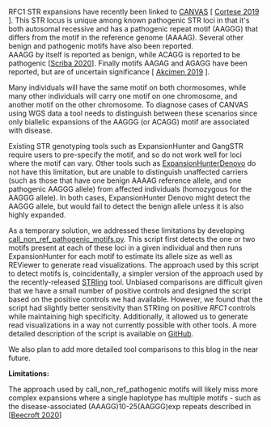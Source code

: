 RFC1 STR expansions have recently been linked to [CANVAS](https://www.omim.org/entry/614575) [ [Cortese 2019](https://pubmed.ncbi.nlm.nih.gov/30926972/) ].
This STR locus is unique among known pathogenic STR loci in that it's both autosomal recessive and has a pathogenic repeat motif (AAGGG) 
that differs from the motif in the reference genome (AAAAG). Several other benign and pathogenic motifs have also been reported.   
AAAGG by itself is reported as benign, while ACAGG is reported to be pathogenic [[Scriba 2020](https://pubmed.ncbi.nlm.nih.gov/33103729/)]. 
Finally motifs AAGAG and AGAGG have been reported, but are of uncertain significance [ [Akcimen 2019](https://pubmed.ncbi.nlm.nih.gov/31824583/) ].

Many individuals will have the same motif on both chormosomes, while many other individuals will carry one motif on one chromosome, and another motif on the other chromosome. To diagnose cases of CANVAS using WGS data a tool needs to distinguish between these scenarios since only biallelic expansions of the AAGGG (or ACAGG) motif are associated with disease. 

Existing STR genotyping tools such as ExpansionHunter and GangSTR require users to pre-specify the motif, and so do not work well for loci where the motif can vary. Other tools such as [ExpansionHunterDenovo](https://genomebiology.biomedcentral.com/articles/10.1186/s13059-020-02017-z) do not have this limitation, but are unable to distinguish unaffected carriers (such as those that have one benign AAAAG reference allele, and one pathogenic AAGGG allele) from 
affected individuals (homozygous for the AAGGG allele). In both cases, ExpansionHunter Denovo might detect the 
AAGGG allele, but would fail to detect the benign allele unless it is also highly expanded.  
 
As a temporary solution, we addressed these limitations by developing  [call_non_ref_pathogenic_motifs.py](https://github.com/broadinstitute/str-analysis/blob/main/str_analysis/call_non_ref_pathogenic_motifs.py). This script  first detects the one or two motifs present at each of these loci in a given individual and then runs ExpansionHunter for each motif to estimate its allele size as well as REViewer to generate read visualizations. The approach used by this script to detect motifs is, coincidentally, a simpler version of the approach used by the recently-released [STRling](https://www.biorxiv.org/content/10.1101/2021.11.18.469113v1) tool. Unbiased comparisons are difficult given that we have a small number of positive controls and designed the script based on the positive controls we had available. However, we found that the script had slightly better sensitivity than STRling on positive *RFC1* controls while maintaining high specificity. Additionally, it allowed us to generate read visualizations in a way not currently possible with other tools. A more detailed description of the script is available on [GitHub](https://github.com/broadinstitute/str-analysis).

We also plan to add more detailed tool comparisons to this blog in the near future.

**Limitations:**

The approach used by call_non_ref_pathogenic motifs will likely miss more complex expansions where a single haplotype has multiple motifs - such as the disease-associated (AAAGG)10-25(AAGGG)exp repeats described in 
[[Beecroft 2020](https://academic.oup.com/brain/article/143/9/2673/5897694?login=true)] 

